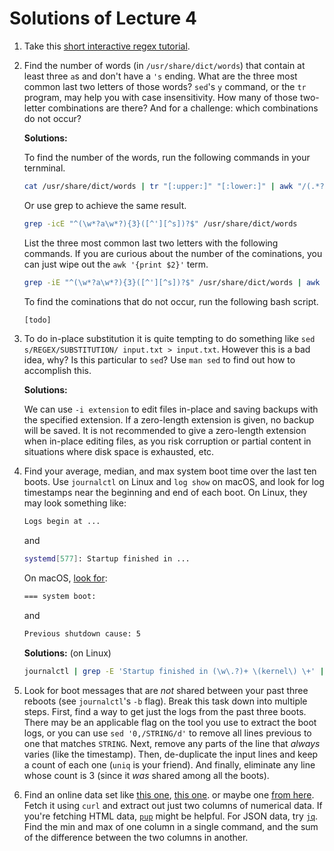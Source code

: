 # Solutions of Lecture 4

1. Take this [short interactive regex tutorial](https://regexone.com/).
2. Find the number of words (in `/usr/share/dict/words`) that contain at
   least three `a`s and don't have a `'s` ending. What are the three
   most common last two letters of those words? `sed`'s `y` command, or
   the `tr` program, may help you with case insensitivity. How many
   of those two-letter combinations are there? And for a challenge:
   which combinations do not occur?

   **Solutions:**

   To find the number of the words, run the following commands in your ternminal.

   ```bash
   cat /usr/share/dict/words | tr "[:upper:]" "[:lower:]" | awk "/(.*?a.*?){3}([^'][^s])?/" | wc -l
   ```

   Or use grep to achieve the same result.

   ```bash
   grep -icE "^(\w*?a\w*?){3}([^'][^s])?$" /usr/share/dict/words
   ```

   List the three most common last two letters with the following commands.
   If you are curious about the number of the cominations, you can just wipe out the `awk '{print $2}'` term.

   ```bash
   grep -iE "^(\w*?a\w*?){3}([^'][^s])?$" /usr/share/dict/words | awk '{print substr($0,length()-1)}' | sort | uniq -c | sort -rnk1,1 | head -n3 | awk '{print $2}'
   ```

   To find the cominations that do not occur, run the following bash script.

   ```bash
   [todo]
   ```

3. To do in-place substitution it is quite tempting to do something like
   `sed s/REGEX/SUBSTITUTION/ input.txt > input.txt`. However this is a
   bad idea, why? Is this particular to `sed`? Use `man sed` to find out
   how to accomplish this.

   **Solutions:**

   We can use `-i extension` to edit files in-place and saving backups with the specified extension.
   If a zero-length extension is given, no backup will be saved.
   It is not recommended to give a zero-length extension when in-place editing files,
   as you risk corruption or partial content in situations where disk space is exhausted, etc.

4. Find your average, median, and max system boot time over the last ten
   boots. Use `journalctl` on Linux and `log show` on macOS, and look
   for log timestamps near the beginning and end of each boot. On Linux,
   they may look something like:

   ```bash
   Logs begin at ...
   ```

   and

   ```bash
   systemd[577]: Startup finished in ...
   ```

   On macOS, [look for](https://eclecticlight.co/2018/03/21/macos-unified-log-3-finding-your-way/):

   ```bash
   === system boot:
   ```

   and

   ```bash
   Previous shutdown cause: 5
   ```

   **Solutions:** (on Linux)

   ```bash
   journalctl | grep -E 'Startup finished in (\w\.?)+ \(kernel\) \+' | tail -n10 | sed -E 's/(.*) = (.*)s./\2/' | R --slave -e 'x <- scan(file="stdin", quiet=TRUE); summary(x)'
   ```

5. Look for boot messages that are _not_ shared between your past three
   reboots (see `journalctl`'s `-b` flag). Break this task down into
   multiple steps. First, find a way to get just the logs from the past
   three boots. There may be an applicable flag on the tool you use to
   extract the boot logs, or you can use `sed '0,/STRING/d'` to remove
   all lines previous to one that matches `STRING`. Next, remove any
   parts of the line that _always_ varies (like the timestamp). Then,
   de-duplicate the input lines and keep a count of each one (`uniq` is
   your friend). And finally, eliminate any line whose count is 3 (since
   it _was_ shared among all the boots).
6. Find an online data set like [this
   one](https://stats.wikimedia.org/EN/TablesWikipediaZZ.htm), [this
   one](https://ucr.fbi.gov/crime-in-the-u.s/2016/crime-in-the-u.s.-2016/topic-pages/tables/table-1).
   or maybe one [from
   here](https://www.springboard.com/blog/free-public-data-sets-data-science-project/).
   Fetch it using `curl` and extract out just two columns of numerical
   data. If you're fetching HTML data,
   [`pup`](https://github.com/EricChiang/pup) might be helpful. For JSON
   data, try [`jq`](https://stedolan.github.io/jq/). Find the min and
   max of one column in a single command, and the sum of the difference
   between the two columns in another.
